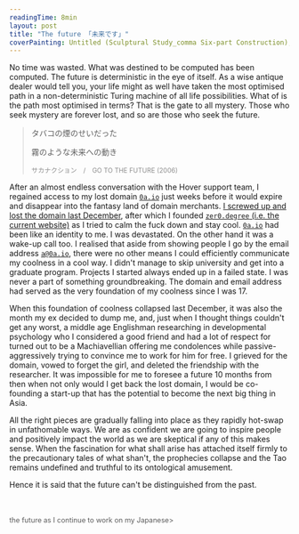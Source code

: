 ```yaml
---
readingTime: 8min
layout: post
title: "The future 「未来です」"
coverPainting: Untitled (Sculptural Study_comma Six-part Construction), 1977, Fred Sandback
---
```


No time was wasted. What was destined to be computed has been computed. The future is deterministic in the eye of itself. As a wise antique dealer would tell you, your life might as well have taken the most optimised path in a non-deterministic Turing machine of all life possibilities. What of is the path most optimised in terms? That is the gate to all mystery. Those who seek mystery are forever lost, and so are those who seek the future.

> タバコの煙のせいだった　
>
> 霧のような未来への動き
>
><small style="opacity:0.7"> サカナクション　/　GO TO THE FUTURE (2006)</small>

After an almost endless conversation with the Hover support team, I regained access to my lost domain <code>[0a.io](http://0a.io)</code> just weeks before it would expire and disappear into the fantasy land of domain merchants. [I screwed up and lost the domain last December](https://zer0.degree/chapter2/losing-my-Hover-registered-email-and-domain.html), after which I founded [<code>zer0.degree</code> (i.e. the current website)](https://zer0.degree) as I tried to calm the fuck down and stay cool. <code>[0a.io](http://0a.io)</code> had been like an identity to me. I was devastated. On the other hand it was a wake-up call too. I realised that aside from showing people I go by the email address <code>[a@0a.io](http://0a.io)</code>, there were no other means I could efficiently communicate my coolness in a cool way. I didn't manage to skip university and get into a graduate program. Projects I started always ended up in a failed state. I was never a part of something groundbreaking. The domain and email address had served as the very foundation of my coolness since I was 17.

When this foundation of coolness collapsed last December, it was also the month my ex decided to dump me, and, just when I thought things couldn't get any worst, a middle age Englishman researching in developmental psychology who I considered a good friend and had a lot of respect for turned out to be a Machiavellian offering me condolences while passive-aggressively trying to convince me to work for him for free. I grieved for the domain, vowed to forget the girl, and deleted the friendship with the researcher. It was impossible for me to foresee a future 10 months from then when not only would I get back the lost domain, I would be co-founding a start-up that has the potential to become the next big thing in Asia.

All the right pieces are gradually falling into place as they rapidly hot-swap in unfathomable ways. We are as confident we are going to inspire people and positively impact the world as we are skeptical if any of this makes sense. When the fascination for what shall arise has attached itself firmly to the precautionary tales of what shan't, the prophecies collapse and the Tao remains undefined and truthful to its ontological amusement.

Hence it is said that the future can't be distinguished from the past.

<br>
<br>
<span style="opacity:0.7;font-size:0.9em"><awaiting Japanese Translation from <a href="/chapter2/the-future.html">the future</a> as I continue to work on my Japanese></span>
